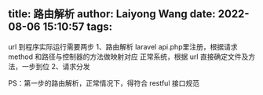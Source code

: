 title: 路由解析
author: Laiyong Wang
date: 2022-08-06 15:10:57
tags:
---
url 到程序实际运行需要两步
1、路由解析
laravel api.php里注册，根据请求 method 和路径与控制器的方法做映射对应
正常系统，根据 url 直接确定文件及方法，一步到位
2、请求分发

PS：第一步的路由解析，正常情况下，得符合 restful 接口规范